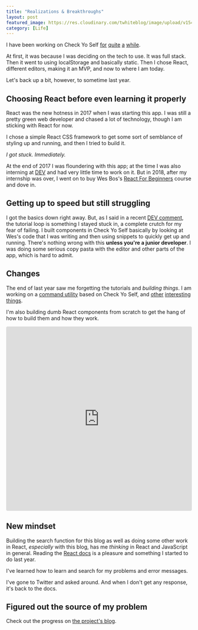 ```yaml
---
title: "Realizations & Breakthroughs"
layout: post
featured_image: https://res.cloudinary.com/twhiteblog/image/upload/v1544081369/End%20of%20Year%20Wrap%20up%20and%202019%20Goals%20Post/goals.jpg
category: [Life]
---
```


I have been working on Check Yo Self [for](https://checkyoself-docs.netlify.com/blog/2018/07/22/v1-almost-complete.html) [quite](https://checkyoself-docs.netlify.com/blog/2018/09/04/fixing-components.html) [a](https://checkyoself-docs.netlify.com/blog/2018/09/21/v1-weekend-push.html) [while](https://checkyoself-docs.netlify.com/blog/2019/01/25/rewriting-with-md-draftjs.html).

At first, it was because I was deciding on the tech to use. It was full stack. Then it went to using localStorage and basically static. Then I chose React, different editors, making it an MVP, and now to where I am today.

Let's back up a bit, however, to sometime last year.

## Choosing React before even learning it properly

React was the new hotness in 2017 when I was starting this app. I was still a pretty green web developer and chased a lot of technology, though I am sticking with React for now.

I chose a simple React CSS framework to get some sort of semblance of styling up and running, and then I tried to build it.

*I got stuck. Immediately.*

At the end of 2017 I was floundering with this app; at the time I was also interning at [DEV](https://dev.to) and had very little time to work on it. But in 2018, after my internship was over, I went on to buy Wes Bos's [React For Beginners](https://reactforbeginners.com/) course and dove in.

## Getting up to speed but still struggling

I got the basics down right away. But, as I said in a recent [DEV comment](https://dev.to/twhite/comment/9ac9), the tutorial loop is something I stayed stuck in, a complete crutch for my fear of failing. I built components in Check Yo Self basically by looking at Wes's code that I was writing and then using snippets to quickly get up and running. There's nothing wrong with this **unless you're a junior developer**. I was doing some serious copy pasta with the editor and other parts of the app, which is hard to admit.

## Changes

The end of last year saw me forgetting the tutorials and *building things*. I am working on a [command utility](https://checkyoself-cli.netlify.com/docs/doc1.html) based on Check Yo Self, and [other](https://writegoodcomp-docs.netlify.com/docs/doc1.html)
[interesting things](https://github.com/twhite96/gatsby-starter-blog-new-post).

I'm also building dumb React components from scratch to get the hang of how to build them and how they work.

<iframe src="https://codesandbox.io/embed/1yk8xw72jl?autoresize=1&fontsize=18" style="width:100%; height:500px!important; border:0; border-radius: 4px; overflow:hidden;" sandbox="allow-modals allow-forms allow-popups allow-scripts allow-same-origin"></iframe>

## New mindset

Building the search function for this blog as well as doing some other work in React, *especially* with this blog, has me *thinking* in React and JavaScript in general. Reading the [React docs](https://reactjs.org/docs/getting-started.html) is a pleasure and something I started to do last year.

I've learned how to learn and search for my problems and error messages.

I've gone to Twitter and asked around. And when I don't get any response, it's back to the docs.

## Figured out the source of my problem

Check out the progress on [the project's blog](https://checkyoself-docs.netlify.com/blog/2019/03/10/text-component-issue-number-one-solved.html).



